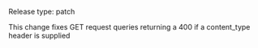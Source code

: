 Release type: patch

This change fixes GET request queries returning a 400 if a content_type header is supplied